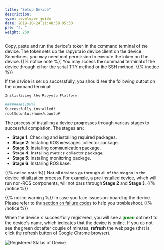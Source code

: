 ```yaml
---
title: "Setup Device"
description:
type: developer-guide
date: 2019-10-24T11:48:58+05:30
pre: "a. "
weight: 250
---
```

Copy, paste and run the device's token in the command terminal
of the device. The token sets up the rapyuta.io device client on
the device. Sometimes, you may need root permission to execute
the token on tthe device.
{{% notice note %}}
You may access the command terminal of the device through either the
serial TTY method or the SSH method.
{{% /notice %}}

If the device is set up successfully, you should see the following output
on the command terminal:

```bash
Initialising the Rapyuta Platform

########(100%)
Successfully installed!
root@ubuntu:/home/ubuntu#
```
The process of installing a device progresses through various stages to successful completion. The stages are:

* **Stage 1**: Checking and installing required packages.
* **Stage 2**: Installing ROS messages collector package.
* **Stage 3**: Installing communication package.
* **Stage 4**: Installing metrics collector package.
* **Stage 5**: Installing monitoring package.
* **Stage 6**: Installing ROS base.

{{% notice note %}}
Not all devices go through all of the stages in the device initialization
process. For example, a pre-installed device, which will run non-ROS components, will
not pass through **Stage 2** and **Stage 3**.
{{% /notice %}}

{{% notice warning %}}
In case you face issues on-boarding the device. Please refer to the [section on failure codes](./failure-codes) to help you troubleshoot.
{{% /notice %}}

When the device is successfully registered, you will see a
<span style="color:green">***green***</span> dot next to the
device's name, which indicates that the device is online.
If you do not see the green dot after couple of minutes,
**refresh** the web page (that is click the refresh button of
Google Chrome browser).

![Registered Status of Device](/images/getting-started/add-new-device/demo-device.png?classes=border,shadow&width=40pc)